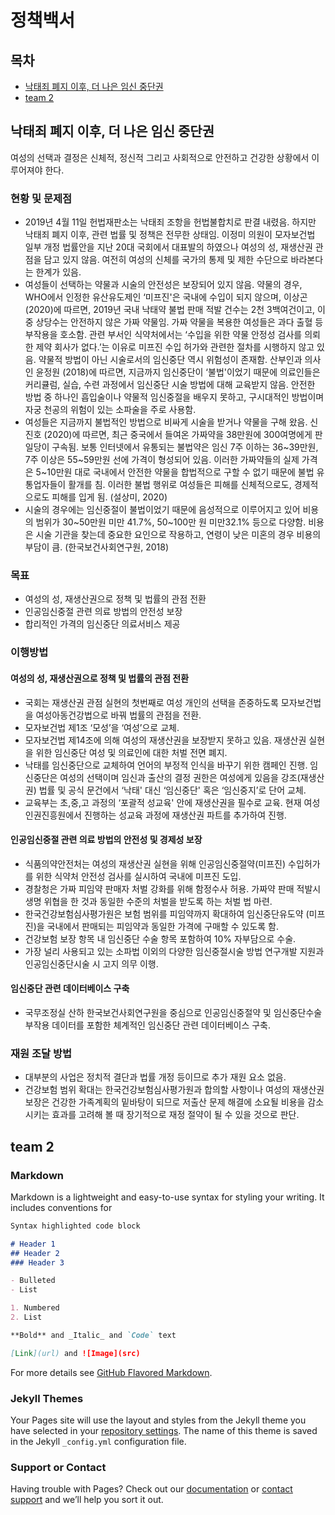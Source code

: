 # 정책백서
## 목차

* [낙태죄 폐지 이후, 더 나은 임신 중단권](##낙태죄-폐지-이후,-더-나은-임신-중단권)
* [team 2](##team-2)


## 낙태죄 폐지 이후, 더 나은 임신 중단권

여성의 선택과 결정은 신체적, 정신적 그리고 사회적으로 안전하고 건강한 상황에서 이루어져야 한다.

### 현황 및 문제점
* 2019년 4월 11일 헌법재판소는 낙태죄 조항을 헌법불합치로 판결 내렸음. 하지만 낙태죄 폐지 이후, 관련 법률 및 정책은 전무한 상태임. 이정미 의원이 모자보건법 일부 개정 법률안을 지난 20대 국회에서 대표발의 하였으나 여성의 성, 재생산권 관점을 담고 있지 않음. 여전히 여성의 신체를 국가의 통제 및 제한 수단으로 바라본다는 한계가 있음.
* 여성들이 선택하는 약물과 시술의 안전성은 보장되어 있지 않음. 약물의 경우, WHO에서 인정한 유산유도제인 ‘미프진'은 국내에 수입이 되지 않으며, 이상곤(2020)에 따르면, 2019년 국내 낙태약 불법 판매 적발 건수는 2천 3백여건이고, 이 중 상당수는 안전하지 않은 가짜 약물임. 가짜 약물을 복용한 여성들은 과다 출혈 등 부작용을 호소함. 관련 부서인 식약처에서는 ‘수입을 위한 약물 안정성 검사를 의뢰한 제약 회사가 없다.’는 이유로 미프진 수입 허가와 관련한 절차를 시행하지 않고 있음. 약물적 방법이 아닌 시술로서의 임신중단 역시 위험성이 존재함. 산부인과 의사인 윤정원 (2018)에 따르면, 지금까지 임신중단이 ‘불법'이었기 때문에 의료인들은 커리큘럼, 실습, 수련 과정에서 임신중단 시술 방법에 대해 교육받지 않음. 안전한 방법 중 하나인 흡입술이나 약물적 임신중절을 배우지 못하고, 구시대적인 방법이며 자궁 천공의 위험이 있는 소파술을 주로 사용함.
* 여성들은 지금까지 불법적인 방법으로 비싸게 시술을 받거나 약물을 구해 왔음. 신진호 (2020)에 따르면, 최근 중국에서 들여온 가짜약을 38만원에 300여명에게 판 일당이 구속됨. 보통 인터넷에서 유통되는 불법약은 임신 7주 이하는 36~39만원, 7주 이상은 55~59만원 선에 가격이 형성되어 있음. 이러한 가짜약들의 실제 가격은 5~10만원 대로 국내에서 안전한 약물을 합법적으로 구할 수 없기 때문에 불법 유통업자들이 활개를 침. 이러한 불법 행위로 여성들은 피해를 신체적으로도, 경제적으로도 피해를 입게 됨. (설상미, 2020)
* 시술의 경우에는 임신중절이 불법이었기 때문에 음성적으로 이루어지고 있어 비용의 범위가 30~50만원 미만 41.7%, 50~100만 원 미만32.1% 등으로 다양함. 비용은 시술 기관을 찾는데 중요한 요인으로 작용하고, 연령이 낮은 미혼의 경우 비용의 부담이 큼. (한국보건사회연구원, 2018)

### 목표
* 여성의 성, 재생산권으로 정책 및 법률의 관점 전환
* 인공임신중절 관련 의료 방법의 안전성 보장
* 합리적인 가격의 임신중단 의료서비스 제공

### 이행방법
#### 여성의 성, 재생산권으로 정책 및 법률의 관점 전환
* 국회는 재생산권 관점 실현의 첫번째로 여성 개인의 선택을 존중하도록 모자보건법을 여성아동건강법으로 바꿔 법률의 관점을 전환.
* 모자보건법 제1조 ‘모성’을 ‘여성’으로 교체.
* 모자보건법  제14조에 의해 여성의 재생산권을 보장받지 못하고 있음. 재생산권 실현을 위한 임신중단 여성 및 의료인에 대한 처벌 전면 폐지.
* 낙태를 임신중단으로 교체하여 언어의 부정적 인식을 바꾸기 위한 캠페인 진행. 임신중단은 여성의 선택이며 임신과 출산의 결정 권한은 여성에게 있음을 강조(재생산권) 법률 및 공식 문건에서 ‘낙태' 대신 ‘임신중단' 혹은 ‘임신중지’로 단어 교체.
* 교육부는 초,중,고 과정의 ‘포괄적 성교육' 안에 재생산권을 필수로 교육. 현재 여성인권진흥원에서 진행하는 성교육 과정에 재생산권 파트를 추가하여 진행.
#### 인공임신중절 관련 의료 방법의 안전성 및 경제성 보장
* 식품의약안전처는 여성의 재생산권 실현을 위해 인공임신중절약(미프진) 수입허가를 위한 식약처 안전성 검사를 실시하여 국내에 미프진 도입. 
* 경찰청은 가짜 피임약 판매자 처벌 강화를 위해 함정수사 허용. 가짜약 판매 적발시 생명 위협을 한 것과 동일한 수준의 처벌을 받도록 하는 처벌 법 마련.
* 한국건강보험심사평가원은 보험 범위를 피임약까지 확대하여 임신중단유도약 (미프진)을 국내에서 판매되는 피임약과 동일한 가격에 구매할 수 있도록 함. 
* 건강보험 보장 항목 내 임신중단 수술 항목 포함하여 10% 자부담으로 수술.
* 가장 널리 사용되고 있는 소파법 이외의 다양한 임신중절시술 방법 연구개발 지원과 인공임신중단시술 시 고지 의무 이행. 
#### 임신중단 관련 데이터베이스 구축
* 국무조정실 산하 한국보건사회연구원을 중심으로 인공임신중절약 및 임신중단수술 부작용 데이터를 포함한 체계적인 임신중단 관련 데이터베이스 구축.

### 재원 조달 방법
* 대부분의 사업은 정치적 결단과 법률 개정 등이므로 추가 재원 요소 없음.
* 건강보험 범위 확대는 한국건강보험심사평가원과 합의할 사항이나 여성의 재생산권 보장은 건강한 가족계획의 밑바탕이 되므로 저출산 문제 해결에 소요될 비용을 감소시키는 효과를 고려해 볼 때 장기적으로 재정 절약이 될 수 있을 것으로 판단.




## team 2










### Markdown

Markdown is a lightweight and easy-to-use syntax for styling your writing. It includes conventions for

```markdown
Syntax highlighted code block

# Header 1
## Header 2
### Header 3

- Bulleted
- List

1. Numbered
2. List

**Bold** and _Italic_ and `Code` text

[Link](url) and ![Image](src)
```

For more details see [GitHub Flavored Markdown](https://guides.github.com/features/mastering-markdown/).



### Jekyll Themes

Your Pages site will use the layout and styles from the Jekyll theme you have selected in your [repository settings](https://github.com/miraesociety/miraesociety.github.io/settings). The name of this theme is saved in the Jekyll `_config.yml` configuration file.

### Support or Contact

Having trouble with Pages? Check out our [documentation](https://docs.github.com/categories/github-pages-basics/) or [contact support](https://github.com/contact) and we’ll help you sort it out.
